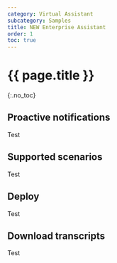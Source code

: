 ```yaml
---
category: Virtual Assistant
subcategory: Samples
title: NEW Enterprise Assistant
order: 1
toc: true
---
```


# {{ page.title }}
{:.no_toc}

## Proactive notifications
Test

## Supported scenarios
Test

## Deploy
Test

## Download transcripts
Test


